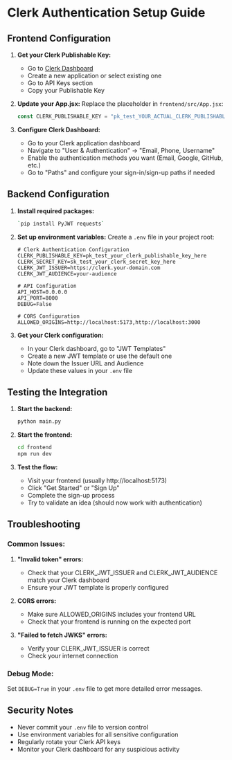 # Clerk Authentication Setup Guide

## Frontend Configuration

1. **Get your Clerk Publishable Key:**

   - Go to [Clerk Dashboard](https://dashboard.clerk.com)
   - Create a new application or select existing one
   - Go to API Keys section
   - Copy your Publishable Key

2. **Update your App.jsx:**
   Replace the placeholder in `frontend/src/App.jsx`:

   ```javascript
   const CLERK_PUBLISHABLE_KEY = "pk_test_YOUR_ACTUAL_CLERK_PUBLISHABLE_KEY";
   ```

3. **Configure Clerk Dashboard:**
   - Go to your Clerk application dashboard
   - Navigate to "User & Authentication" → "Email, Phone, Username"
   - Enable the authentication methods you want (Email, Google, GitHub, etc.)
   - Go to "Paths" and configure your sign-in/sign-up paths if needed

## Backend Configuration

1. **Install required packages:**

   ```bash
   `pip install PyJWT requests`
   ```

2. **Set up environment variables:**
   Create a `.env` file in your project root:

   ```env
   # Clerk Authentication Configuration
   CLERK_PUBLISHABLE_KEY=pk_test_your_clerk_publishable_key_here
   CLERK_SECRET_KEY=sk_test_your_clerk_secret_key_here
   CLERK_JWT_ISSUER=https://clerk.your-domain.com
   CLERK_JWT_AUDIENCE=your-audience

   # API Configuration
   API_HOST=0.0.0.0
   API_PORT=8000
   DEBUG=False

   # CORS Configuration
   ALLOWED_ORIGINS=http://localhost:5173,http://localhost:3000
   ```

3. **Get your Clerk configuration:**
   - In your Clerk dashboard, go to "JWT Templates"
   - Create a new JWT template or use the default one
   - Note down the Issuer URL and Audience
   - Update these values in your `.env` file

## Testing the Integration

1. **Start the backend:**

   ```bash
   python main.py
   ```

2. **Start the frontend:**

   ```bash
   cd frontend
   npm run dev
   ```

3. **Test the flow:**
   - Visit your frontend (usually http://localhost:5173)
   - Click "Get Started" or "Sign Up"
   - Complete the sign-up process
   - Try to validate an idea (should now work with authentication)

## Troubleshooting

### Common Issues:

1. **"Invalid token" errors:**

   - Check that your CLERK_JWT_ISSUER and CLERK_JWT_AUDIENCE match your Clerk dashboard
   - Ensure your JWT template is properly configured

2. **CORS errors:**

   - Make sure ALLOWED_ORIGINS includes your frontend URL
   - Check that your frontend is running on the expected port

3. **"Failed to fetch JWKS" errors:**
   - Verify your CLERK_JWT_ISSUER is correct
   - Check your internet connection

### Debug Mode:

Set `DEBUG=True` in your `.env` file to get more detailed error messages.

## Security Notes

- Never commit your `.env` file to version control
- Use environment variables for all sensitive configuration
- Regularly rotate your Clerk API keys
- Monitor your Clerk dashboard for any suspicious activity
